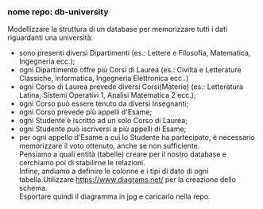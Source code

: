 ### nome repo: db-university
Modellizzare la struttura di un database per memorizzare tutti i dati riguardanti una università:<br>
- sono presenti diversi Dipartimenti (es.: Lettere e Filosofia, Matematica, Ingegneria ecc.);<br>
- ogni Dipartimento offre più Corsi di Laurea (es.: Civiltà e Letterature Classiche, Informatica, Ingegneria Elettronica ecc..)<br>
- ogni Corso di Laurea prevede diversi Corsi(Materie) (es.: Letteratura Latina, Sistemi Operativi 1, Analisi Matematica 2 ecc.);<br>
- ogni Corso può essere tenuto da diversi Insegnanti;<br>
- ogni Corso prevede più appelli d'Esame;<br>
- ogni Studente è iscritto ad un solo Corso di Laurea;<br>
- ogni Studente può iscriversi a più appelli di Esame;<br>
- per ogni appello d'Esame a cui lo Studente ha partecipato, è necessario memorizzare il voto ottenuto, anche se non sufficiente.<br>
Pensiamo a quali entità (tabelle) creare per il nostro database e cerchiamo poi di stabilirne le relazioni. <br>
Infine, andiamo a definire le colonne e i tipi di dato di ogni tabella.Utilizzare https://www.diagrams.net/ per la creazione dello schema.<br>
Esportare quindi il diagramma in jpg e caricarlo nella repo.<br>